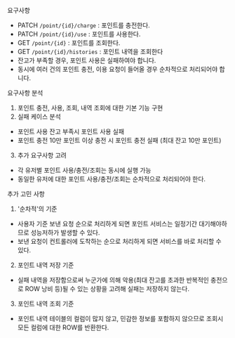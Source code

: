 요구사항
- PATCH  `/point/{id}/charge` : 포인트를 충전한다.
- PATCH `/point/{id}/use` : 포인트를 사용한다.
- GET `/point/{id}` : 포인트를 조회한다.
- GET `/point/{id}/histories` : 포인트 내역을 조회한다
- 잔고가 부족할 경우, 포인트 사용은 실패하여야 합니다.
- 동시에 여러 건의 포인트 충전, 이용 요청이 들어올 경우 순차적으로 처리되어야 합니다.

요구사항 분석
1. 포인트 충전, 사용, 조회, 내역 조회에 대한 기본 기능 구현
2. 실패 케이스 분석
- 포인트 사용
  잔고 부족시 포인트 사용 실패
- 포인트 충전
  10만 포인트 이상 충전 시 포인트 충전 실패 (최대 잔고 10만 포인트)
3. 추가 요구사항 고려
- 각 유저별 포인트 사용/충전/조회는 동시에 실행 가능
- 동일한 유저에 대한 포인트 사용/충전/조회는 순차적으로 처리되어야 한다.

추가 고민 사항
1. '순차적'의 기준
- 사용자 기준 보낸 요청 순으로 처리하게 되면 포인트 서비스는 일정기간 대기해야하므로 성능저하가 발생할 수 있다.
- 보낸 요청이 컨트롤러에 도착하는 순으로 처리하게 되면 서비스를 바로 처리할 수 있다.

2. 포인트 내역 저장 기준
- 실패 내역을 저장함으로써 누군가에 의해 악용(최대 잔고를 초과한 반복적인 충전으로 ROW 낭비 등)될 수 있는 상황을 고려해 실패는 저장하지 않는다.

3. 포인트 내역 조회 기준
- 포인트 내역 테이블의 컬럼이 많지 않고, 민감한 정보를 포함하지 않으므로 조회시 모든 컬럼에 대한 ROW를 반환한다.
